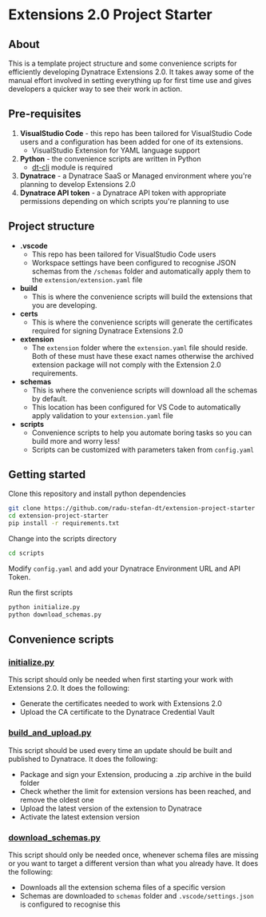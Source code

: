 # Extensions 2.0 Project Starter

## About

This is a template project structure and some convenience scripts for efficiently developing Dynatrace Extensions 2.0. It takes away some of the manual effort involved in setting everything up for first time use and gives developers a quicker way to see their work in action.

## Pre-requisites

1. **VisualStudio Code** - this repo has been tailored for VisualStudio Code users and a configuration has been added for one of its extensions.
    * VisualStudio Extension for YAML language support
2. **Python** - the convenience scripts are written in Python
    * [dt-cli](https://github.com/dynatrace-oss/dt-cli) module is required
3. **Dynatrace** - a Dynatrace SaaS or Managed environment where you're planning to develop Extensions 2.0
4. **Dynatrace API token** - a Dynatrace API token with appropriate permissions depending on which scripts you're planning to use

## Project structure

* **.vscode**
    * This repo has been tailored for VisualStudio Code users
    * Workspace settings have been configured to recognise JSON schemas from the `/schemas` folder and automatically apply them to the `extension/extension.yaml` file
* **build**
    * This is where the convenience scripts will build the extensions that you are developing.
* **certs**
    * This is where the convenience scripts will generate the certificates required for signing Dynatrace Extensions 2.0
* **extension**
    * The `extension` folder where the `extension.yaml` file should reside. Both of these must have these exact names otherwise the archived extension package will not comply with the Extension 2.0 requirements.
* **schemas**
    * This is where the convenience scripts will download all the schemas by default.
    * This location has been configured for VS Code to automatically apply validation to your `extension.yaml` file
* **scripts**
    * Convenience scripts to help you automate boring tasks so you can build more and worry less!
    * Scripts can be customized with parameters taken from `config.yaml`

## Getting started

Clone this repository and install python dependencies

```bash
git clone https://github.com/radu-stefan-dt/extension-project-starter
cd extension-project-starter
pip install -r requirements.txt
```

Change into the scripts directory

```bash
cd scripts
```

Modify `config.yaml` and add your Dynatrace Environment URL and API Token.

Run the first scripts
```bash
python initialize.py
python download_schemas.py
```

## Convenience scripts

### [initialize.py](scripts/initialize.py)

This script should only be needed when first starting your work with Extensions 2.0. It does the following:
* Generate the certificates needed to work with Extensions 2.0
* Upload the CA certificate to the Dynatrace Credential Vault

### [build_and_upload.py](scripts/build_and_upload.py)

This script should be used every time an update should be built and published to Dynatrace. It does the following:
* Package and sign your Extension, producing a .zip archive in the build folder
* Check whether the limit for extension versions has been reached, and remove the oldest one
* Upload the latest version of the extension to Dynatrace
* Activate the latest extension version

### [download_schemas.py](scripts/download_schemas.py)

This script should only be needed once, whenever schema files are missing or you want to target a different version than what you already have. It does the following:
* Downloads all the extension schema files of a specific version
* Schemas are downloaded to `schemas` folder and `.vscode/settings.json` is configured to recognise this
